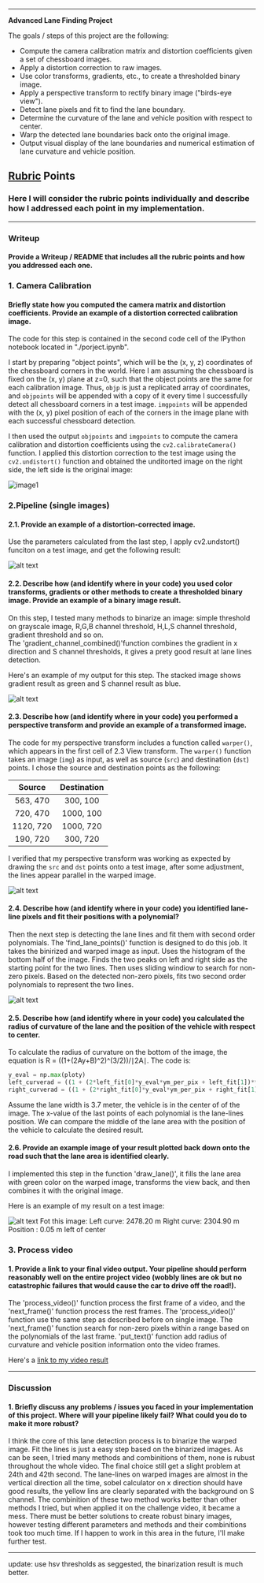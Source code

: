 
---

**Advanced Lane Finding Project**

The goals / steps of this project are the following:

* Compute the camera calibration matrix and distortion coefficients given a set of chessboard images.
* Apply a distortion correction to raw images.
* Use color transforms, gradients, etc., to create a thresholded binary image.
* Apply a perspective transform to rectify binary image ("birds-eye view").
* Detect lane pixels and fit to find the lane boundary.
* Determine the curvature of the lane and vehicle position with respect to center.
* Warp the detected lane boundaries back onto the original image.
* Output visual display of the lane boundaries and numerical estimation of lane curvature and vehicle position.

[//]: # (Image References)

[image1]: ./output_images/undistorted.png "Undistorted"
[image2]: ./output_images/undistorted2.png "Undistorted2"
[image3]: ./output_images/combined_binary.png "Binary Example"
[image4]: ./output_images/warped.png "Warp Example"
[image5]: ./output_images/window.png "Fit Visual"
[image6]: ./output_images/project_back.png "Output"
[video1]: ./project_video.mp4 "Video"

## [Rubric](https://review.udacity.com/#!/rubrics/571/view) Points

### Here I will consider the rubric points individually and describe how I addressed each point in my implementation.  

---

### Writeup

#### Provide a Writeup / README that includes all the rubric points and how you addressed each one.

### 1. Camera Calibration

#### Briefly state how you computed the camera matrix and distortion coefficients. Provide an example of a distortion corrected calibration image.

The code for this step is contained in the second code cell of the IPython notebook located in "./porject.ipynb".

I start by preparing "object points", which will be the (x, y, z) coordinates of the chessboard corners in the world. Here I am assuming the chessboard is fixed on the (x, y) plane at z=0, such that the object points are the same for each calibration image.  Thus, `objp` is just a replicated array of coordinates, and `objpoints` will be appended with a copy of it every time I successfully detect all chessboard corners in a test image.  `imgpoints` will be appended with the (x, y) pixel position of each of the corners in the image plane with each successful chessboard detection.  

I then used the output `objpoints` and `imgpoints` to compute the camera calibration and distortion coefficients using the `cv2.calibrateCamera()` function.  I applied this distortion correction to the test image using the `cv2.undistort()` function and obtained the unditorted image on the right side, the left side is the original image: 

![image1]

### 2.Pipeline (single images)

#### 2.1. Provide an example of a distortion-corrected image.

Use the parameters calculated from the last step, I apply cv2.undstort() funciton on a test image, and get the following result:

![alt text][image2]

#### 2.2. Describe how (and identify where in your code) you used color transforms, gradients or other methods to create a thresholded binary image.  Provide an example of a binary image result.

On this step, I tested many methods to binarize an image: simple threshold on grayscale image, R,G,B channel threshold, H,L,S channel threshold, gradient threshold and so on.  
The 'gradient_channel_combined()'function combines the gradient in x direction and S channel thresholds, it gives a prety good result at lane lines detection.

Here's an example of my output for this step. The stacked image shows gradient result as green and S channel result as blue.

![alt text][image3]

#### 2.3. Describe how (and identify where in your code) you performed a perspective transform and provide an example of a transformed image.

The code for my perspective transform includes a function called `warper()`, which appears in the first cell of 2.3 View transform. 
The `warper()` function takes an image (`img`) as input, as well as source (`src`) and destination (`dst`) points.  I chose the source and destination points as the following:


| Source        | Destination   | 
|:-------------:|:-------------:| 
| 563, 470      | 300, 100      | 
| 720, 470      | 1000, 100     |
| 1120, 720     | 1000, 720     |
| 190, 720      | 300, 720      |

I verified that my perspective transform was working as expected by drawing the `src` and `dst` points onto a test image, after some adjustment, the lines appear parallel in the warped image.

![alt text][image4]

#### 2.4. Describe how (and identify where in your code) you identified lane-line pixels and fit their positions with a polynomial?

Then the next step is detecting the lane lines and fit them with second order polynomials. The 'find_lane_points()' function is designed to do this job. It takes the binirized and warped image as input. Uses the histogram of the bottom half of the image. Finds the two peaks on left and right side as the starting point for the two lines. Then uses sliding windiow to search for non-zero pixels. Based on the detected non-zero pixels, fits two second order polynomials to represent the two lines.

![alt text][image5]

#### 2.5. Describe how (and identify where in your code) you calculated the radius of curvature of the lane and the position of the vehicle with respect to center.

To calculate the radius of curvature on the bottom of the image, the equation is R = ((1+(2Ay+B)^2)^(3/2))/∣2A∣. The code is:
``` python
y_eval = np.max(ploty)
left_curverad = ((1 + (2*left_fit[0]*y_eval*ym_per_pix + left_fit[1])**2)**1.5) / np.absolute(2*left_fit[0])
right_curverad = ((1 + (2*right_fit[0]*y_eval*ym_per_pix + right_fit[1])**2)**1.5) / np.absolute(2*right_fit[0])
```

Assume the lane width is 3.7 meter, the vehicle is in the center of of the image. The x-value of the last points of each polynomial is the lane-lines position. We can compare the middle of the lane area with the position of the vehicle to calculate the desired result.

#### 2.6. Provide an example image of your result plotted back down onto the road such that the lane area is identified clearly.

I implemented this step in the function 'draw_lane()', it fills the lane area with green color on the warped image, transforms the view back, and then combines it with the original image. 

Here is an example of my result on a test image:

![alt text][image6]
Fot this image:
Left curve: 2478.20 m Right curve: 2304.90 m
Position : 0.05 m left of center


### 3. Process video

#### 1. Provide a link to your final video output.  Your pipeline should perform reasonably well on the entire project video (wobbly lines are ok but no catastrophic failures that would cause the car to drive off the road!).

The 'process_video()' function process the first frame of a video, and the 'next_frame()' function process the rest frames. The 'process_video()' function use the same step as described before on single image. The 'next_frame()' function search for non-zero pixels within a range based on the polynomials of the last frame. 'put_text()' function add radius of curvature and vehicle position information onto the video frames.

Here's a [link to my video result](./project_video_output.mp4)

---

### Discussion

#### 1. Briefly discuss any problems / issues you faced in your implementation of this project.  Where will your pipeline likely fail?  What could you do to make it more robust?

I think the core of this lane detection process is to binarize the warped image. Fit the lines is just a easy step based on the binarized images. As can be seen, I tried many methods and combinitions of them, none is rubust throughout the whole video. The final choice still get a slight problem at 24th and 42th second. The lane-lines on warped images are almost in the vertical direction all the time, sobel calculator on x direction should have good results, the yellow lins are clearly separated with the background on S channel. The combinition of these two method works better than other methods I tried, but when applied it on the challenge video, it became a mess. There must be better solutions to create robust binary images, however testing different parameters and methods and their combinitions took too much time. If I happen to work in this area in the future, I'll make further test.

---
update: use hsv thresholds as seggested, the binarization result is much better.

